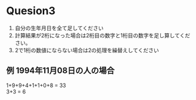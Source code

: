 # Quesion3

1. 自分の生年月日を全て足してください
2. 計算結果が2桁になった場合は2桁目の数字と1桁目の数字を足し算してください。
3. 2で1桁の数値にならない場合は2の処理を繰替えしてください

## 例 1994年11月08日の人の場合
1+9+9+4+1+1+0+8 = 33  
3+3 = 6  
